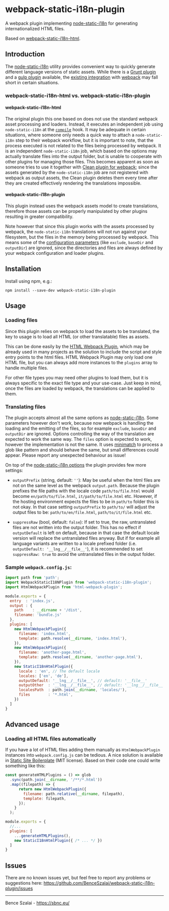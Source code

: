 
# webpack-static-i18n-plugin

A webpack plugin implementing [node-static-i18n](https://github.com/claudetech/node-static-i18n) for generating internationalized HTML files.

Based on [webpack-static-i18n-html](https://github.com/Opetushallitus/webpack-static-i18n-html).

## Introduction

The [node-static-i18n](https://github.com/claudetech/node-static-i18n) utility provides convenient way to quickly generate different language versions of static assets. While there is a [Grunt plugin](https://github.com/claudetech/grunt-i18n-static) and a [gulp plugin](https://github.com/36web/gulp-static-i18n-html) available, the [existing integration](https://github.com/Opetushallitus/webpack-static-i18n-html) with [webpack](https://github.com/webpack/webpack) may fall short in certain situations.

### webpack-static-i18n-html vs. webpack-static-i18n-plugin

#### webpack-static-i18n-html

The original plugin this one based on does not use the standard webpack asset processing and loaders. Instead, it executes an independent job using `node-static-i18n` at the [`compile`](https://webpack.js.org/api/compiler-hooks/#compile) hook. It may be adequate in certain situations, where someone only needs a quick way to attach a `node-static-i18n` step to their webpack workflow, but it is important to note, that the process executed is not related to the files being processed by webpack. It is an independent `node-static-i18n` job, which based on the options may actually translate files into the output folder, but is unable to cooperate with other plugins for managing those files. This becomes apparent as soon as someone tries to use it together with [Clean plugin for webpack](https://github.com/johnagan/clean-webpack-plugin); since the assets generated by the `node-static-i18n` job are not registered with webpack as output assets, the Clean plugin deletes them every time after they are created effectively rendering the translations impossible.

#### webpack-static-i18n-plugin

This plugin instead uses the webpack assets model to create translations, therefore those assets can be properly manipulated by other plugins resulting in greater compatibility.

Note however that since this plugin works with the assets processed by webpack, the `node-static-i18n` translations will not run against your filesystem, but the files in the memory being processed by webpack. This means some of the [configuration parameters](https://github.com/claudetech/node-static-i18n#configuration) (like `exclude`, `baseDir` and `outputDir`) are ignored, since the directories and files are always defined by your webpack configuration and loader plugins.


## Installation
Install using npm, e.g.:

`npm install --save-dev webpack-static-i18n-plugin`

## Usage

### Loading files

Since this plugin relies on webpack to load the assets to be translated, the key to usage is to load all HTML (or other translatable) files as assets.

This can be done easily by the [HTML Webpack Plugin](https://github.com/jantimon/html-webpack-plugin), which may be already used in many projects as the solution to include the script and style entry points to the html files. HTML Webpack Plugin may only load one HTML file, but you can always add more instances to the `plugins` array to handle multiple files.

For other file types you may need other plugins to load them, but it is always specific to the exact file type and your use-case. Just keep in mind, once the files are loaded by webpack, the translations can be applied to them.

### Translating files

The plugin accepts almost all the same options as [node-static-i18n](https://github.com/claudetech/node-static-i18n#configuration). Some parameters however don't work, because now webpack is handling the loading and the emitting of the files, so for example `exclude`, `baseDir` and `outputDir` are ignored. Options controlling the way of the translation are expected to work the same way. The `files` option is expected to work, however the implementation is not the same. It uses [minimatch](https://github.com/isaacs/minimatch) to process a glob like pattern and should behave the same, but small differences could appear. Please report any unexpected behaviour as issue!

On top of the [node-static-i18n options](https://github.com/claudetech/node-static-i18n#configuration) the plugin provides few more settings:

* `outputPrefix` (string, default: `''`): May be useful when the html files are not on the same level as the webpack `output.path`. Because the plugin prefixes the file paths with the locale code `path/to/file.html` would become `en/path/to/file.html`, `it/path/to/file.html` etc. However, if the hosting environment expects the files to be in `path/to` folder this is not okay. In that case setting `outputPrefix` to `path/to/` will adjust the output files to be: `path/to/en/file.html`, `path/to/it/file.html` etc.
  
* `suppressRaw` (bool, default: `false`): If set to true, the raw, untranslated files are not written into the output folder. This has no effect if `outputDefault` is left on default, because in that case the default locale version will replace the untranslated files anyway. But if for example all language variants are written to a locale prefixed folder (i.e. `outputDefault: '__lng__/__file__'`), it is recommended to set `suppressRaw: true` to avoid the untranslated files in the output folder.


### Sample `webpack.config.js`:
```javascript
import path from 'path';
import WebpackStaticI18NPlugin from 'webpack-static-i18n-plugin';
import HtmlWebpackPlugin from 'html-webpack-plugin';

module.exports = {
  entry  : 'index.js',
  output : {
    path    : __dirname + '/dist',
    filename: 'bundle.js'
  },
  plugins: [
    new HtmlWebpackPlugin({
      filename: 'index.html',
      template: path.resolve(__dirname, 'index.html'),
    }),
    new HtmlWebpackPlugin({
      filename: 'another-page.html',
      template: path.resolve(__dirname, 'another-page.html'),
    }),
    new StaticI18nHtmlPlugin({
      locale : 'en', // The default locale
      locales: ['en', 'de'],
      outputDefault: '__lng__/__file__', // default: '__file__'
      outputOther  : '__lng__/__file__', // default: '__lng__/__file__'
      localesPath  : path.join(__dirname, 'locales/'),
      files        : '*.html',
    })
  ]
}
```

## Advanced usage

### Loading all HTML files automatically

If you have a lot of HTML files adding them manually as `HtmlWebpackPlugin` instances into `webpack.config.js` can be tedious. A nice solution is available in [Static Site Boilerplate](https://github.com/ericalli/static-site-boilerplate) (MIT license). Based on their code one could write something like this:

```js
const generateHTMLPlugins = () => glob
  .sync(path.join(__dirname, '/**/*.html'))
  .map((filepath) => {
      return new HtmlWebpackPlugin({
        filename: path.relative(__dirname, filepath),
        template: filepath,
      });
    }
  );

module.exports = {
  //...
  plugins: [
    ...generateHTMLPlugins(),
    new StaticI18nHtmlPlugin({ /* ... */ })
  ]
}
```

## Issues

There are no known issues yet, but feel free to report any problems or suggestions here: https://github.com/BenceSzalai/webpack-static-i18n-plugin/issues


***

Bence Szalai - https://sbnc.eu/
